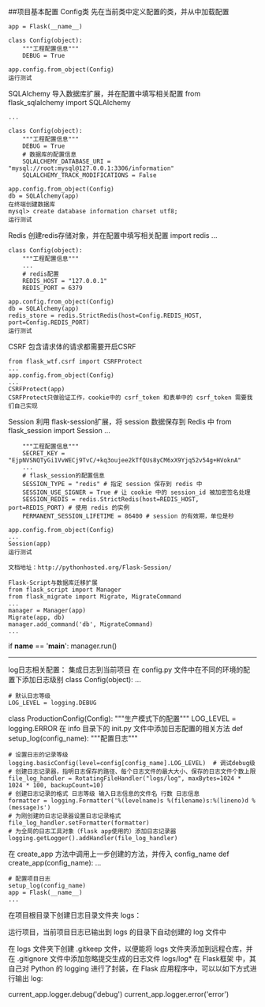 ##项目基本配置
Config类
先在当前类中定义配置的类，并从中加载配置
````
app = Flask(__name__)

class Config(object):
    """工程配置信息"""
    DEBUG = True

app.config.from_object(Config)
运行测试
````
SQLAlchemy
导入数据库扩展，并在配置中填写相关配置
from flask_sqlalchemy import SQLAlchemy
````
...

class Config(object):
    """工程配置信息"""
    DEBUG = True
    # 数据库的配置信息
    SQLALCHEMY_DATABASE_URI = "mysql://root:mysql@127.0.0.1:3306/information"
    SQLALCHEMY_TRACK_MODIFICATIONS = False

app.config.from_object(Config)
db = SQLAlchemy(app)
在终端创建数据库
mysql> create database information charset utf8;
运行测试
````
Redis
创建redis存储对象，并在配置中填写相关配置
import redis
...
````
class Config(object):
    """工程配置信息"""
    ...
    # redis配置
    REDIS_HOST = "127.0.0.1"
    REDIS_PORT = 6379

app.config.from_object(Config)
db = SQLAlchemy(app)
redis_store = redis.StrictRedis(host=Config.REDIS_HOST, port=Config.REDIS_PORT)
运行测试
````

CSRF
包含请求体的请求都需要开启CSRF
````
from flask_wtf.csrf import CSRFProtect
...
app.config.from_object(Config)
...
CSRFProtect(app)
CSRFProtect只做验证工作，cookie中的 csrf_token 和表单中的 csrf_token 需要我们自己实现
````
Session
利用 flask-session扩展，将 session 数据保存到 Redis 中
from flask_session import Session
...
```class Config(object):
    """工程配置信息"""
    SECRET_KEY = "EjpNVSNQTyGi1VvWECj9TvC/+kq3oujee2kTfQUs8yCM6xX9Yjq52v54g+HVoknA"
    ...
    # flask_session的配置信息
    SESSION_TYPE = "redis" # 指定 session 保存到 redis 中
    SESSION_USE_SIGNER = True # 让 cookie 中的 session_id 被加密签名处理
    SESSION_REDIS = redis.StrictRedis(host=REDIS_HOST, port=REDIS_PORT) # 使用 redis 的实例
    PERMANENT_SESSION_LIFETIME = 86400 # session 的有效期，单位是秒

app.config.from_object(Config)
...
Session(app)
运行测试

文档地址：http://pythonhosted.org/Flask-Session/

Flask-Script与数据库迁移扩展
from flask_script import Manager
from flask_migrate import Migrate, MigrateCommand
...
manager = Manager(app)
Migrate(app, db)
manager.add_command('db', MigrateCommand)
...
```

if __name__ == '__main__':
    manager.run()
    
   



----------------------------------------------------------
log日志相关配置：
集成日志到当前项目
在 config.py 文件中在不同的环境的配置下添加日志级别
class Config(object):
    ...

    # 默认日志等级
    LOG_LEVEL = logging.DEBUG


class ProductionConfig(Config):
    """生产模式下的配置"""
    LOG_LEVEL = logging.ERROR
在 info 目录下的 init.py 文件中添加日志配置的相关方法
def setup_log(config_name):
    """配置日志"""

    # 设置日志的记录等级
    logging.basicConfig(level=config[config_name].LOG_LEVEL)  # 调试debug级
    # 创建日志记录器，指明日志保存的路径、每个日志文件的最大大小、保存的日志文件个数上限
    file_log_handler = RotatingFileHandler("logs/log", maxBytes=1024 * 1024 * 100, backupCount=10)
    # 创建日志记录的格式 日志等级 输入日志信息的文件名 行数 日志信息
    formatter = logging.Formatter('%(levelname)s %(filename)s:%(lineno)d %(message)s')
    # 为刚创建的日志记录器设置日志记录格式
    file_log_handler.setFormatter(formatter)
    # 为全局的日志工具对象（flask app使用的）添加日志记录器
    logging.getLogger().addHandler(file_log_handler)
在 create_app 方法中调用上一步创建的方法，并传入 config_name
def create_app(config_name):
    ...

    # 配置项目日志
    setup_log(config_name)
    app = Flask(__name__)
    ...
在项目根目录下创建日志目录文件夹 logs：


运行项目，当前项目日志已输出到 logs 的目录下自动创建的 log 文件中

在 logs 文件夹下创建 .gitkeep 文件，以便能将 logs 文件夹添加到远程仓库，并在 .gitignore 文件中添加忽略提交生成的日志文件
logs/log*
在 Flask框架 中，其自己对 Python 的 logging 进行了封装，在 Flask 应用程序中，可以以如下方式进行输出 log:

current_app.logger.debug('debug')
current_app.logger.error('error')